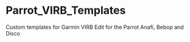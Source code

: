 # Parrot_VIRB_Templates
Custom templates for Garmin VIRB Edit for the Parrot Anafi, Bebop and Disco
